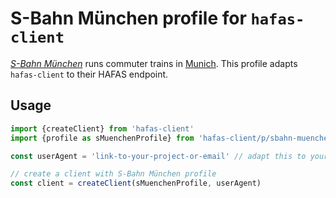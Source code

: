 # S-Bahn München profile for `hafas-client`

[*S-Bahn München*](https://en.wikipedia.org/wiki/Munich_S-Bahn) runs commuter trains in [Munich](https://en.wikipedia.org/wiki/Munich). This profile adapts `hafas-client` to their HAFAS endpoint.

## Usage

```js
import {createClient} from 'hafas-client'
import {profile as sMuenchenProfile} from 'hafas-client/p/sbahn-muenchen/index.js'

const userAgent = 'link-to-your-project-or-email' // adapt this to your project!

// create a client with S-Bahn München profile
const client = createClient(sMuenchenProfile, userAgent)
```
